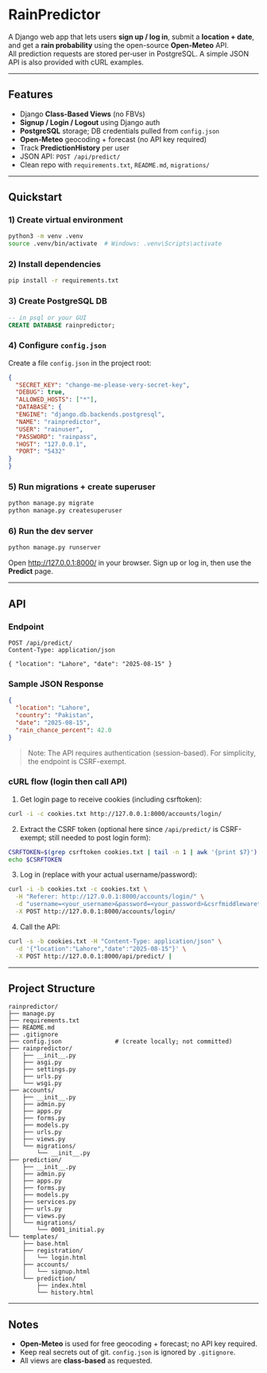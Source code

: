 # RainPredictor

A Django web app that lets users **sign up / log in**, submit a **location + date**, and get a **rain probability** using the open-source **Open‑Meteo** API.  
All prediction requests are stored per‑user in PostgreSQL. A simple JSON API is also provided with cURL examples.

---

## Features

- Django **Class-Based Views** (no FBVs)
- **Signup / Login / Logout** using Django auth
- **PostgreSQL** storage; DB credentials pulled from `config.json`
- **Open‑Meteo** geocoding + forecast (no API key required)
- Track **PredictionHistory** per user
- JSON API: `POST /api/predict/`
- Clean repo with `requirements.txt`, `README.md`, `migrations/`

---

## Quickstart

### 1) Create virtual environment
```bash
python3 -m venv .venv
source .venv/bin/activate  # Windows: .venv\Scripts\activate
```

### 2) Install dependencies
```bash
pip install -r requirements.txt
```

### 3) Create PostgreSQL DB
```sql
-- in psql or your GUI
CREATE DATABASE rainpredictor;
```

### 4) Configure `config.json`
Create a file `config.json` in the project root:
```json
{
  "SECRET_KEY": "change-me-please-very-secret-key",
  "DEBUG": true,
  "ALLOWED_HOSTS": ["*"],
  "DATABASE": {
  "ENGINE": "django.db.backends.postgresql",
  "NAME": "rainpredictor",
  "USER": "rainuser",
  "PASSWORD": "rainpass",
  "HOST": "127.0.0.1",
  "PORT": "5432"
}
}
```

### 5) Run migrations + create superuser
```bash
python manage.py migrate
python manage.py createsuperuser
```

### 6) Run the dev server
```bash
python manage.py runserver
```

Open http://127.0.0.1:8000/ in your browser. Sign up or log in, then use the **Predict** page.

---

## API

### Endpoint
```
POST /api/predict/
Content-Type: application/json

{ "location": "Lahore", "date": "2025-08-15" }
```

### Sample JSON Response
```json
{
  "location": "Lahore",
  "country": "Pakistan",
  "date": "2025-08-15",
  "rain_chance_percent": 42.0
}
```

> Note: The API requires authentication (session-based). For simplicity, the endpoint is CSRF-exempt.

### cURL flow (login then call API)

1) Get login page to receive cookies (including csrftoken):

```bash
curl -i -c cookies.txt http://127.0.0.1:8000/accounts/login/
```

2) Extract the CSRF token (optional here since `/api/predict/` is CSRF-exempt; still needed to post login form):

```bash
CSRFTOKEN=$(grep csrftoken cookies.txt | tail -n 1 | awk '{print $7}')
echo $CSRFTOKEN
```

3) Log in (replace with your actual username/password):

```bash
curl -i -b cookies.txt -c cookies.txt \
  -H "Referer: http://127.0.0.1:8000/accounts/login/" \
  -d "username=<your_username>&password=<your_password>&csrfmiddlewaretoken=$CSRFTOKEN" \
  -X POST http://127.0.0.1:8000/accounts/login/
```

4) Call the API:

```bash
curl -s -b cookies.txt -H "Content-Type: application/json" \
  -d '{"location":"Lahore","date":"2025-08-15"}' \
  -X POST http://127.0.0.1:8000/api/predict/ |
```

---

## Project Structure

```
rainpredictor/
├── manage.py
├── requirements.txt
├── README.md
├── .gitignore
├── config.json               # (create locally; not committed)
├── rainpredictor/
│   ├── __init__.py
│   ├── asgi.py
│   ├── settings.py
│   ├── urls.py
│   └── wsgi.py
├── accounts/
│   ├── __init__.py
│   ├── admin.py
│   ├── apps.py
│   ├── forms.py
│   ├── models.py
│   ├── urls.py
│   ├── views.py
│   └── migrations/
│       └── __init__.py
├── prediction/
│   ├── __init__.py
│   ├── admin.py
│   ├── apps.py
│   ├── forms.py
│   ├── models.py
│   ├── services.py
│   ├── urls.py
│   ├── views.py
│   └── migrations/
│       └── 0001_initial.py
└── templates/
    ├── base.html
    ├── registration/
    │   └── login.html
    ├── accounts/
    │   └── signup.html
    └── prediction/
        ├── index.html
        └── history.html
```

---

## Notes

- **Open‑Meteo** is used for free geocoding + forecast; no API key required.
- Keep real secrets out of git. `config.json` is ignored by `.gitignore`.
- All views are **class-based** as requested.
